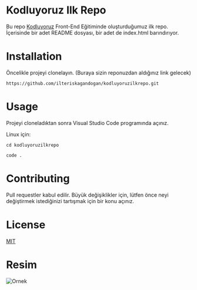 # Kodluyoruz Ilk Repo
Bu repo [Kodluyoruz](https://kodluyoruz.org/) Front-End Eğitiminde oluşturduğumuz ilk repo. İçerisinde bir adet README dosyası, bir adet de index.html barındırıyor.


# Installation
Öncelikle projeyi clonelayın. (Buraya sizin reponuzdan aldığınız link gelecek)
```
https://github.com/ilteriskagandogan/kodluyoruzilkrepo.git
```
# Usage
Projeyi cloneladıktan sonra Visual Studio Code programında açınız.

Linux için:

```
cd kodluyoruzilkrepo

code .
```

# Contributing
Pull requestler kabul edilir. Büyük değişiklikler için, lütfen önce neyi değiştirmek istediğinizi tartışmak için bir konu açınız.

# License

[MIT](https://choosealicense.com/licenses/mit/)

# Resim

![Ornek](https://i.hizliresim.com/noxj3gt.jpg)
